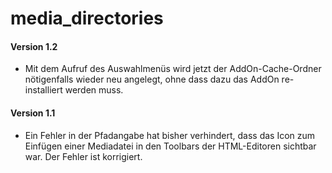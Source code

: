 # media_directories
<h4>Version 1.2</h4>
<ul>
    <li>Mit dem Aufruf des Auswahlmenüs wird jetzt der AddOn-Cache-Ordner
        nötigenfalls wieder neu angelegt, ohne dass dazu das AddOn
        re-installiert werden muss.</li>
</ul>
<h4>Version 1.1</h4>
<ul>
    <li>Ein Fehler in der Pfadangabe hat bisher verhindert, dass das Icon
        zum Einfügen einer Mediadatei in den Toolbars der HTML-Editoren
        sichtbar war. Der Fehler ist korrigiert.</li>
</ul>